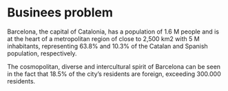 # Businees problem 

Barcelona, the capital of Catalonia, has a population of 1.6 M people and is at the heart of
a metropolitan region of close to 2,500 km2 with 5 M inhabitants, representing 63.8% and
10.3% of the Catalan and Spanish population, respectively.

The cosmopolitan, diverse and intercultural spirit of Barcelona can be seen in the fact that
18.5% of the city’s residents are foreign, exceeding 300.000 residents. 


